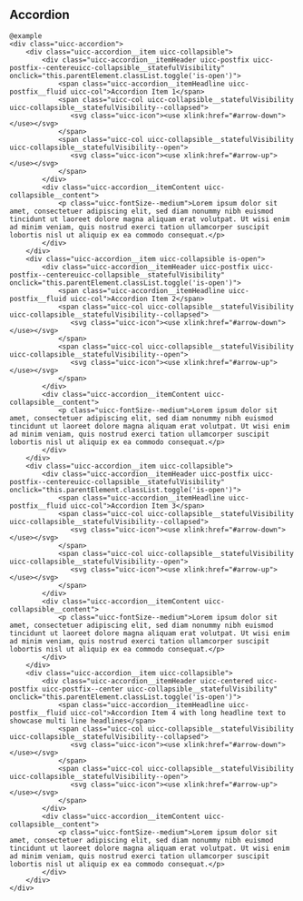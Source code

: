 ## Accordion

    @example
    <div class="uicc-accordion">
        <div class="uicc-accordion__item uicc-collapsible">
            <div class="uicc-accordion__itemHeader uicc-postfix uicc-postfix--centereuicc-collapsible__statefulVisibility" onclick="this.parentElement.classList.toggle('is-open')">
                <span class="uicc-accordion__itemHeadline uicc-postfix__fluid uicc-col">Accordion Item 1</span>
                <span class="uicc-col uicc-collapsible__statefulVisibility uicc-collapsible__statefulVisibility--collapsed">
                   <svg class="uicc-icon"><use xlink:href="#arrow-down"></use></svg>
                </span>
                <span class="uicc-col uicc-collapsible__statefulVisibility uicc-collapsible__statefulVisibility--open">
                   <svg class="uicc-icon"><use xlink:href="#arrow-up"></use></svg>
                </span>
            </div>
            <div class="uicc-accordion__itemContent uicc-collapsible__content">
                <p class="uicc-fontSize--medium">Lorem ipsum dolor sit amet, consectetuer adipiscing elit, sed diam nonummy nibh euismod tincidunt ut laoreet dolore magna aliquam erat volutpat. Ut wisi enim ad minim veniam, quis nostrud exerci tation ullamcorper suscipit lobortis nisl ut aliquip ex ea commodo consequat.</p>
            </div>
        </div>
        <div class="uicc-accordion__item uicc-collapsible is-open">
            <div class="uicc-accordion__itemHeader uicc-postfix uicc-postfix--centereuicc-collapsible__statefulVisibility" onclick="this.parentElement.classList.toggle('is-open')">
                <span class="uicc-accordion__itemHeadline uicc-postfix__fluid uicc-col">Accordion Item 2</span>
                <span class="uicc-col uicc-collapsible__statefulVisibility uicc-collapsible__statefulVisibility--collapsed">
                   <svg class="uicc-icon"><use xlink:href="#arrow-down"></use></svg>
                </span>
                <span class="uicc-col uicc-collapsible__statefulVisibility uicc-collapsible__statefulVisibility--open">
                   <svg class="uicc-icon"><use xlink:href="#arrow-up"></use></svg>
                </span>
            </div>
            <div class="uicc-accordion__itemContent uicc-collapsible__content">
                <p class="uicc-fontSize--medium">Lorem ipsum dolor sit amet, consectetuer adipiscing elit, sed diam nonummy nibh euismod tincidunt ut laoreet dolore magna aliquam erat volutpat. Ut wisi enim ad minim veniam, quis nostrud exerci tation ullamcorper suscipit lobortis nisl ut aliquip ex ea commodo consequat.</p>
            </div>
        </div>
        <div class="uicc-accordion__item uicc-collapsible">
            <div class="uicc-accordion__itemHeader uicc-postfix uicc-postfix--centereuicc-collapsible__statefulVisibility" onclick="this.parentElement.classList.toggle('is-open')">
                <span class="uicc-accordion__itemHeadline uicc-postfix__fluid uicc-col">Accordion Item 3</span>
                <span class="uicc-col uicc-collapsible__statefulVisibility uicc-collapsible__statefulVisibility--collapsed">
                   <svg class="uicc-icon"><use xlink:href="#arrow-down"></use></svg>
                </span>
                <span class="uicc-col uicc-collapsible__statefulVisibility uicc-collapsible__statefulVisibility--open">
                   <svg class="uicc-icon"><use xlink:href="#arrow-up"></use></svg>
                </span>
            </div>
            <div class="uicc-accordion__itemContent uicc-collapsible__content">
                <p class="uicc-fontSize--medium">Lorem ipsum dolor sit amet, consectetuer adipiscing elit, sed diam nonummy nibh euismod tincidunt ut laoreet dolore magna aliquam erat volutpat. Ut wisi enim ad minim veniam, quis nostrud exerci tation ullamcorper suscipit lobortis nisl ut aliquip ex ea commodo consequat.</p>
            </div>
        </div>
        <div class="uicc-accordion__item uicc-collapsible">
            <div class="uicc-accordion__itemHeader uicc-centered uicc-postfix uicc-postfix--center uicc-collapsible__statefulVisibility" onclick="this.parentElement.classList.toggle('is-open')">
                <span class="uicc-accordion__itemHeadline uicc-postfix__fluid uicc-col">Accordion Item 4 with long headline text to showcase multi line headlines</span>
                <span class="uicc-col uicc-collapsible__statefulVisibility uicc-collapsible__statefulVisibility--collapsed">
                   <svg class="uicc-icon"><use xlink:href="#arrow-down"></use></svg>
                </span>
                <span class="uicc-col uicc-collapsible__statefulVisibility uicc-collapsible__statefulVisibility--open">
                   <svg class="uicc-icon"><use xlink:href="#arrow-up"></use></svg>
                </span>
            </div>
            <div class="uicc-accordion__itemContent uicc-collapsible__content">
                <p class="uicc-fontSize--medium">Lorem ipsum dolor sit amet, consectetuer adipiscing elit, sed diam nonummy nibh euismod tincidunt ut laoreet dolore magna aliquam erat volutpat. Ut wisi enim ad minim veniam, quis nostrud exerci tation ullamcorper suscipit lobortis nisl ut aliquip ex ea commodo consequat.</p>
            </div>
        </div>
    </div>
